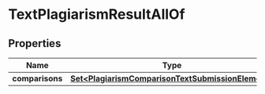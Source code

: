 

# TextPlagiarismResultAllOf


## Properties

| Name | Type | Description | Notes |
|------------ | ------------- | ------------- | -------------|
|**comparisons** | [**Set&lt;PlagiarismComparisonTextSubmissionElement&gt;**](PlagiarismComparisonTextSubmissionElement.md) |  |  [optional] |



